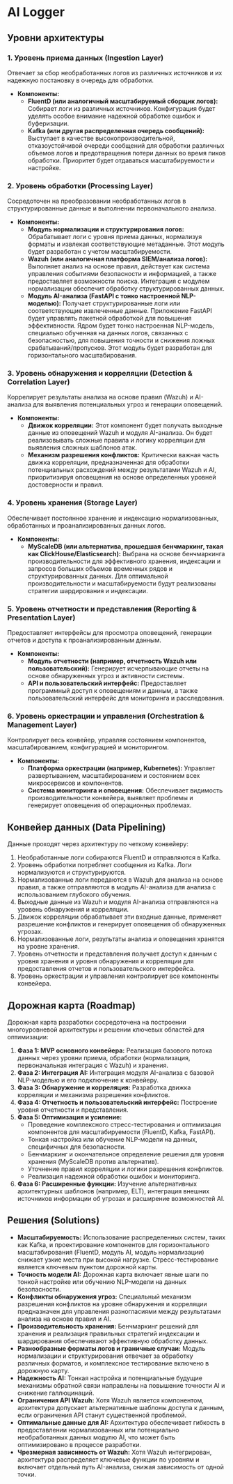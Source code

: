 # AI Logger

## Уровни архитектуры

### 1. Уровень приема данных (Ingestion Layer)

Отвечает за сбор необработанных логов из различных источников и их надежную постановку в очередь для обработки.

-   **Компоненты:**
    -   **FluentD (или аналогичный масштабируемый сборщик логов):** Собирает логи из различных источников. Конфигурация будет уделять особое внимание надежной обработке ошибок и буферизации.
    -   **Kafka (или другая распределенная очередь сообщений):** Выступает в качестве высокопроизводительной, отказоустойчивой очереди сообщений для обработки различных объемов логов и предотвращения потери данных во время пиков обработки. Приоритет будет отдаваться масштабируемости и настройке.

### 2. Уровень обработки (Processing Layer)

Сосредоточен на преобразовании необработанных логов в структурированные данные и выполнении первоначального анализа.

-   **Компоненты:**
    -   **Модуль нормализации и структурирования логов:** Обрабатывает логи с уровня приема данных, нормализуя форматы и извлекая соответствующие метаданные. Этот модуль будет разработан с учетом масштабируемости.
    -   **Wazuh (или аналогичная платформа SIEM/анализа логов):** Выполняет анализ на основе правил, действует как система управления событиями безопасности и информацией, а также предоставляет возможности поиска. Интеграция с модулем нормализации обеспечит обработку структурированных данных.
    -   **Модуль AI-анализа (FastAPI с тонко настроенной NLP-моделью):** Получает структурированные логи или соответствующие извлеченные данные. Приложение FastAPI будет управлять пакетной обработкой для повышения эффективности. Ядром будет тонко настроенная NLP-модель, специально обученная на данных логов, связанных с безопасностью, для повышения точности и снижения ложных срабатываний/пропусков. Этот модуль будет разработан для горизонтального масштабирования.

### 3. Уровень обнаружения и корреляции (Detection & Correlation Layer)

Коррелирует результаты анализа на основе правил (Wazuh) и AI-анализа для выявления потенциальных угроз и генерации оповещений.

-   **Компоненты:**
    -   **Движок корреляции:** Этот компонент будет получать выходные данные из оповещений Wazuh и модуля AI-анализа. Он будет реализовывать сложные правила и логику корреляции для выявления сложных шаблонов атак.
    -   **Механизм разрешения конфликтов:** Критически важная часть движка корреляции, предназначенная для обработки потенциальных расхождений между результатами Wazuh и AI, приоритизируя оповещения на основе определенных уровней достоверности и правил.

### 4. Уровень хранения (Storage Layer)

Обеспечивает постоянное хранение и индексацию нормализованных, обработанных и проанализированных данных логов.

-   **Компоненты:**
    -   **MyScaleDB (или альтернатива, прошедшая бенчмаркинг, такая как ClickHouse/Elasticsearch):** Выбрана на основе бенчмаркинга производительности для эффективного хранения, индексации и запросов больших объемов временных рядов и структурированных данных. Для оптимальной производительности и масштабируемости будут реализованы стратегии шардирования и индексации.

### 5. Уровень отчетности и представления (Reporting & Presentation Layer)

Предоставляет интерфейсы для просмотра оповещений, генерации отчетов и доступа к проанализированным данным.

-   **Компоненты:**
    -   **Модуль отчетности (например, отчетность Wazuh или пользовательский):** Генерирует исчерпывающие отчеты на основе обнаруженных угроз и активности системы.
    -   **API и пользовательский интерфейс:** Предоставляет программный доступ к оповещениям и данным, а также пользовательский интерфейс для мониторинга и расследования.

### 6. Уровень оркестрации и управления (Orchestration & Management Layer)

Контролирует весь конвейер, управляя состоянием компонентов, масштабированием, конфигурацией и мониторингом.

-   **Компоненты:**
    -   **Платформа оркестрации (например, Kubernetes):** Управляет развертыванием, масштабированием и состоянием всех микросервисов и компонентов.
    -   **Система мониторинга и оповещения:** Обеспечивает видимость производительности конвейера, выявляет проблемы и генерирует оповещения об операционных проблемах.

## Конвейер данных (Data Pipelining)

Данные проходят через архитектуру по четкому конвейеру:

1.  Необработанные логи собираются FluentD и отправляются в Kafka.
2.  Уровень обработки потребляет сообщения из Kafka. Логи нормализуются и структурируются.
3.  Нормализованные логи передаются в Wazuh для анализа на основе правил, а также отправляются в модуль AI-анализа для анализа с использованием глубокого обучения.
4.  Выходные данные из Wazuh и модуля AI-анализа отправляются на уровень обнаружения и корреляции.
5.  Движок корреляции обрабатывает эти входные данные, применяет разрешение конфликтов и генерирует оповещения об обнаруженных угрозах.
6.  Нормализованные логи, результаты анализа и оповещения хранятся на уровне хранения.
7.  Уровень отчетности и представления получает доступ к данным с уровня хранения и уровня обнаружения и корреляции для предоставления отчетов и пользовательского интерфейса.
8.  Уровень оркестрации и управления контролирует все компоненты конвейера.

## Дорожная карта (Roadmap)

Дорожная карта разработки сосредоточена на построении многоуровневой архитектуры и решении ключевых областей для оптимизации:

1.  **Фаза 1: MVP основного конвейера:** Реализация базового потока данных через уровни приема, обработки (нормализация, первоначальная интеграция с Wazuh) и хранения.
2.  **Фаза 2: Интеграция AI:** Интеграция модуля AI-анализа с базовой NLP-моделью и его подключение к конвейеру.
3.  **Фаза 3: Обнаружение и корреляция:** Разработка движка корреляции и механизма разрешения конфликтов.
4.  **Фаза 4: Отчетность и пользовательский интерфейс:** Построение уровня отчетности и представления.
5.  **Фаза 5: Оптимизация и усиление:**
    -   Проведение комплексного стресс-тестирования и оптимизация компонентов для масштабируемости (FluentD, Kafka, FastAPI).
    -   Тонкая настройка или обучение NLP-модели на данных, специфичных для безопасности.
    -   Бенчмаркинг и окончательное определение решения для уровня хранения (MyScaleDB против альтернатив).
    -   Уточнение правил корреляции и логики разрешения конфликтов.
    -   Реализация надежной обработки ошибок и мониторинга.
6.  **Фаза 6: Расширенные функции:** Изучение альтернативных архитектурных шаблонов (например, ELT), интеграция внешних источников информации об угрозах и расширение возможностей AI.

## Решения (Solutions)

-   **Масштабируемость:** Использование распределенных систем, таких как Kafka, и проектирование компонентов для горизонтального масштабирования (FluentD, модуль AI, модуль нормализации) снижает узкие места при высокой нагрузке. Стресс-тестирование является ключевым пунктом дорожной карты.
-   **Точность модели AI:** Дорожная карта включает явные шаги по тонкой настройке или обучению NLP-модели на данных безопасности.
-   **Конфликты обнаружения угроз:** Специальный механизм разрешения конфликтов на уровне обнаружения и корреляции предназначен для управления разногласиями между результатами анализа на основе правил и AI.
-   **Производительность хранения:** Бенчмаркинг решений для хранения и реализация правильных стратегий индексации и шардирования обеспечивают эффективную обработку данных.
-   **Разнообразные форматы логов и граничные случаи:** Модуль нормализации и структурирования отвечает за обработку различных форматов, и комплексное тестирование включено в дорожную карту.
-   **Надежность AI:** Тонкая настройка и потенциальные будущие механизмы обратной связи направлены на повышение точности AI и снижение галлюцинаций.
-   **Ограничения API Wazuh:** Хотя Wazuh является компонентом, архитектура допускает альтернативные шаблоны доступа к данным, если ограничения API станут существенной проблемой.
-   **Оптимальные данные для AI:** Архитектура обеспечивает гибкость в предоставлении нормализованных или потенциально необработанных данных модулю AI, что может быть оптимизировано в процессе разработки.
-   **Чрезмерная зависимость от Wazuh:** Хотя Wazuh интегрирован, архитектура распределяет ключевые функции по уровням и включает отдельный путь AI-анализа, снижая зависимость от одной точки.
